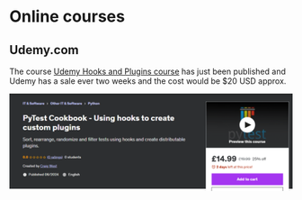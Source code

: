 # Online courses

## Udemy.com

The course [Udemy Hooks and Plugins course](https://www.udemy.com/course/pytest-cookbook-using-hooks-to-create-custom-plugins/) has just been published and Udemy has a sale ever two weeks and the cost would be $20 USD approx.

![PyTest - hoks and plugins](../images/udemy-hooks.png)